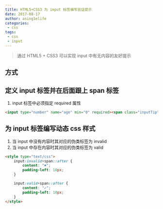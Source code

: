 ```yaml
---
title: HTML5+CSS3 为 input 标签编写验证提示
date: 2017-08-17
author: asing1elife
categories:
 - css
tags:
 - css
 - input
---
```

> 通过 HTML5 + CSS3 可以实现 input 中有无内容的友好提示  

## 方式
## 定义 input 标签并在后面跟上 span 标签
1. input 标签中必须指定 required 属性
```html
<input type="number" name="age" min="0" required><span class="inputTip"></span>
```

## 为 input 标签编写动态 css 样式
1. 当 input 中没有内容时其对应的伪类标签为 invalid
2. 当 input 中存在内容时其对应的伪类标签为 valid
```html
<style type="text/css">
	input:invalid+span::after {
		content: "✖";
		padding-left: 10px;
	}

	input:valid+span::after {
		content: "✓";
		padding-left: 10px;
	}
</style>
```